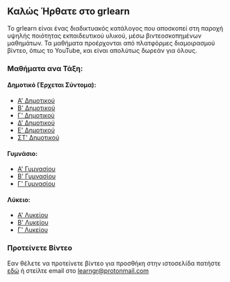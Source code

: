 ## Καλώς Ήρθατε στο grlearn

Το grlearn είναι ένας διαδικτυακός κατάλογος που αποσκοπεί στη παροχή υψηλής ποιότητας εκπαιδευτικού υλικού, μέσω βιντεοσκοπημένων μαθημάτων. Τα μαθήματα προέρχονται από πλατφόρμες διαμοιρασμού βίντεο, όπως το YouTube, και είναι απολύτως δωρεάν για όλους.

### Μαθήματα ανα Τάξη:

#### Δημοτικό (Έρχεται Σύντομα):
- [Α' Δημοτικού](https://eliakr.github.io/grlearn/adim)
- [Β' Δημοτικού](https://eliakr.github.io/grlearn/bdim)
- [Γ' Δημοτικού](https://eliakr.github.io/grlearn/cdim)
- [Δ' Δημοτικού](https://eliakr.github.io/grlearn/ddim)
- [Ε' Δημοτικού](https://eliakr.github.io/grlearn/edim)
- [ΣΤ' Δημοτικού](https://eliakr.github.io/grlearn/stdim)

#### Γυμνάσιο:
- [Α' Γυμνασίου](https://eliakr.github.io/grlearn/agymn)
- [Β' Γυμνασίου](https://eliakr.github.io/grlearn/bgymn)
- [Γ' Γυμνασίου](https://eliakr.github.io/grlearn/cgymn)

#### Λύκειο:
- [Α' Λυκείου](https://eliakr.github.io/grlearn/alyk)
- [Β' Λυκείου](https://eliakr.github.io/grlearn/blyk)
- [Γ' Λυκείου](https://eliakr.github.io/grlearn/clyk)

### Προτείνετε Βίντεο

Εαν θέλετε να προτείνετε βίντεο για προσθήκη στην ιστοσελίδα πατήστε [εδώ](mailto:learngr@protonmail.com) ή στείλτε email στο learngr@protonmail.com
